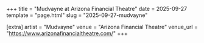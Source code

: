 +++
title = "Mudvayne at Arizona Financial Theatre"
date = 2025-09-27
template = "page.html"
slug = "2025-09-27-mudvayne"

[extra]
artist = "Mudvayne"
venue = "Arizona Financial Theatre"
venue_url = "https://www.arizonafinancialtheatre.com/"
+++
